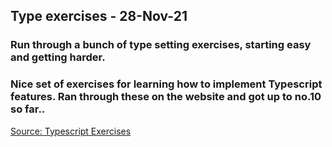## Type exercises - 28-Nov-21

### Run through a bunch of type setting exercises, starting easy and getting harder.

### Nice set of exercises for learning how to implement Typescript features. Ran through these on the website and got up to no.10 so far..

[Source: Typescript Exercises](https://typescript-exercises.github.io/)
